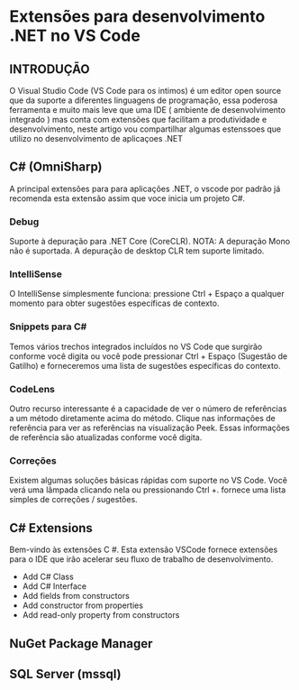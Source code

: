 # Extensões para desenvolvimento .NET no VS Code

## INTRODUÇÃO
 
O Visual Studio Code (VS Code para os intimos) é um editor open source que da suporte a diferentes linguagens de programação, essa poderosa ferramenta e muito mais leve que uma IDE ( ambiente de desenvolvimento integrado ) mas conta com extensões que facilitam a produtividade e desenvolvimento, neste artigo vou compartilhar algumas estenssoes que utilizo no desenvolvimento de aplicaçoes .NET

## C# (OmniSharp)

A principal extensões para para aplicações .NET, o vscode por padrão já recomenda esta extensão assim que voce inicia um projeto C#.

### Debug
Suporte à depuração para .NET Core (CoreCLR). NOTA: A depuração Mono não é suportada. A depuração de desktop CLR tem suporte limitado.

### IntelliSense
O IntelliSense simplesmente funciona: pressione Ctrl + Espaço a qualquer momento para obter sugestões específicas de contexto.

### Snippets para C#
Temos vários trechos integrados incluídos no VS Code que surgirão conforme você digita ou você pode pressionar Ctrl + Espaço (Sugestão de Gatilho) e forneceremos uma lista de sugestões específicas do contexto.

### CodeLens
Outro recurso interessante é a capacidade de ver o número de referências a um método diretamente acima do método. Clique nas informações de referência para ver as referências na visualização Peek. Essas informações de referência são atualizadas conforme você digita.

### Correções

Existem algumas soluções básicas rápidas com suporte no VS Code. Você verá uma lâmpada clicando nela ou pressionando Ctrl +. fornece uma lista simples de correções / sugestões.

## C# Extensions
Bem-vindo às extensões C #. Esta extensão VSCode fornece extensões para o IDE que irão acelerar seu fluxo de trabalho de desenvolvimento.

- Add C# Class
- Add C# Interface
- Add fields from constructors
- Add constructor from properties
- Add read-only property from constructors

## NuGet Package Manager

## SQL Server (mssql)